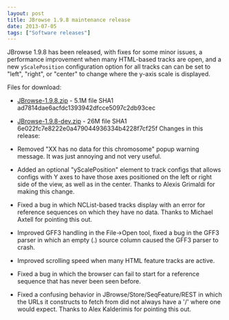 ```yaml
---
layout: post
title: JBrowse 1.9.8 maintenance release
date: 2013-07-05
tags: ["Software releases"]
---
```


JBrowse 1.9.8 has been released, with fixes for some minor issues, a performance improvement when many HTML-based tracks are open, and a new `yScalePosition` configuration option for all tracks can can be set to "left", "right", or "center" to change where the y-axis scale is displayed.

Files for download:

-   [JBrowse-1.9.8.zip](https://jbrowse.org/releases/JBrowse-1.9.8.zip) - 5.1M
    file SHA1 ad7814dae6acfdc1393942dfcce5097c2db93cec
-   [JBrowse-1.9.8-dev.zip](https://jbrowse.org/releases/JBrowse-1.9.8-dev.zip) - 26M
    file SHA1 6e022fc7e8222e0a479044936334b4228f7cf25f
    Changes in this release:

-   Removed "XX has no data for this chromosome" popup warning message.
    It was just annoying and not very useful.
-   Added an optional "yScalePosition" element to track configs that
    allows configs with Y axes to have those axes positioned on the
    left or right side of the view, as well as in the center. Thanks
    to Alexis Grimaldi for making this change.
-   Fixed a bug in which NCList-based tracks display with an error for
    reference sequences on which they have no data. Thanks to Michael
    Axtell for pointing this out.
-   Improved GFF3 handling in the File->Open tool, fixed a bug in the
    GFF3 parser in which an empty (.) source column caused the GFF3
    parser to crash.
-   Improved scrolling speed when many HTML feature tracks are active.
-   Fixed a bug in which the browser can fail to start for a reference
    sequence that has never been seen before.
-   Fixed a confusing behavior in JBrowse/Store/SeqFeature/REST in
    which the URLs it constructs to fetch from did not always have a
    '/' where one would expect. Thanks to Alex Kalderimis for pointing
    this out.

